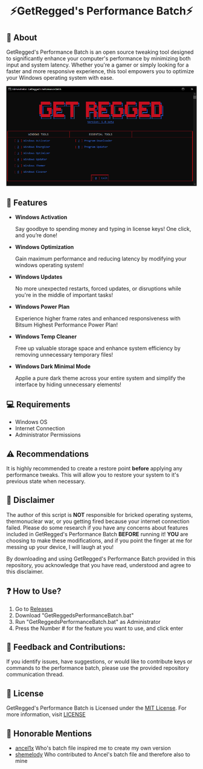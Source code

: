 <div align="center">

# **⚡GetRegged's Performance Batch⚡**

</div>

## 👏 About
GetRegged's Performance Batch is an open source tweaking tool designed to significantly enhance your computer's performance by minimizing both input and system latency. Whether you're a gamer or simply looking for a faster and more responsive experience, this tool empowers you to optimize your Windows operating system with ease.

<p align="center">
<img src="https://github.com/GetRegged/GetReggeds-Performance-Batch/blob/main/image/preview-v1.0-beta.png" width="1080">
</p>

## 🔑 Features
- **Windows Activation**

  Say goodbye to spending money and typing in license keys! One click, and you’re done!

- **Windows Optimization**

  Gain maximum performance and reducing latency by modifying your windows operating system!
  
- **Windows Updates**

  No more unexpected restarts, forced updates, or disruptions while you're in the middle of important tasks!

- **Windows Power Plan**
  
  Experience higher frame rates and enhanced responsiveness with Bitsum Highest Performance Power Plan!

- **Windows Temp Cleaner**
  
  Free up valuable storage space and enhance system efficiency by removing unnecessary temporary files!

- **Windows Dark Minimal Mode**

  Applie a pure dark theme across your entire system and simplify the interface by hiding unnecessary elements!

## 💻 Requirements
- Windows OS
- Internet Connection
- Administrator Permissions

## ⚠️ Recommendations
It is highly recommended to create a restore point **before** applying any performance tweaks. This will allow you to restore your system to it's previous state when necessary.

## 🚨 Disclaimer
The author of this script is **NOT** responsible for bricked operating systems, thermonuclear war, or you getting fired because your internet connection failed. Please do some research if you have any concerns about features included in GetRegged's Performance Batch **BEFORE** running it!
**YOU** are choosing to make these modifications, and if you point the finger at me for messing up your device, I will laugh at you!

By downloading and using GetRegged's Performance Batch provided in this repository, you acknowledge that you have read, understood and agree to this disclaimer.

## ❓ How to Use?
1. Go to [Releases](https://github.com/GetRegged/GetRegged-Performance-Batch/releases/latest)
2. Download "GetReggedsPerformanceBatch.bat"
3. Run "GetReggedsPerformanceBatch.bat" as Administrator
4. Press the Number # for the feature you want to use, and click enter

## 🤝 Feedback and Contributions:
If you identify issues, have suggestions, or would like to contribute keys or commands to the performance batch, please use the provided repository communication thread.

## 📜 License
GetRegged's Performance Batch is Licensed under the [MIT License](https://opensource.org/licenses/MIT). For more information, visit [LICENSE](https://github.com/GetRegged/GetRegged-Performance-Batch/blob/main/LICENSE)

## 🥇 Honorable Mentions
- [ancel1x](https://github.com/ancel1x) Who's batch file inspired me to create my own version
- [shemelody](https://github.com/SheMelody) Who contributed to Ancel's batch file and therefore also to mine
